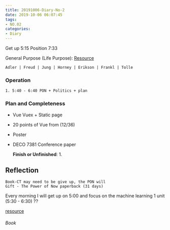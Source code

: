 ```yaml
---
title: 20191006-Diary-No-2
date: 2019-10-06 06:07:45
tags:
- NO.02
categories:
- Diary
---
```


Get up 5:15  Position 7:33

General Purpose (Life Purpose):
[Resource](https://courses.lumenlearning.com/wsu-sandbox/chapter/neo-freudians-adler-erikson-jung-and-horney/)

	Adler | Freud | Jung | Horney | Erikson | Frankl | Tolle


### Operation
	1. 5:40 - 6:40 PON + Politics + plan





### Plan and Completeness

* Vue Vuex + Static page
* 20 points of Vue from (12/36) 
* Poster
* DECO 7381 Conference paper

	**Finish or Unfinished**:
		1. 

## Reflection
	Book-CT may need to be give up, the PON will 
 	Gift - The Power of Now paperback (31 days)


Every morning I will get up on 5:00 and focus on the machine learning 1 unit (5:30 - 6:30) ??

[resource](http://www.ishenping.com/ArtInfo/967893.html)


###### Book

